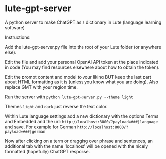 # lute-gpt-server
A python server to make ChatGPT as a dictionary in Lute (language learning software)

Instructions:

Add the lute-gpt-server.py file into the root of your Lute folder (or anywhere else).

Edit the file and add your personal OpenAI API token at the place indicated in code (You may find resources elsewhere about how to obtain the token).

Edit the prompt content and model to your liking BUT keep the last part about HTML formatting as it is (unless you know what you are doing).
Also replace GMT with your region time.

Run the server with `python lute-gpt-server.py --theme light` 

Themes `light` and `dark` just reverse the text color.

Within Lute language settings add a new dictionary with the options Terms and Embedded and the url: `http://localhost:8000/?payload=###|language` and save.
For example for German `http://localhost:8000/?payload=###|german`

Now after clicking on a term or dragging over phrase and sentences, an additional tab with the name 'localhost' will be opened with the nicely formatted (hopefully) ChatGPT response.
